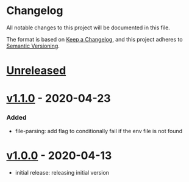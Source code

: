 # Changelog
All notable changes to this project will be documented in this file.

The format is based on [Keep a Changelog](https://keepachangelog.com/en/1.0.0/),
and this project adheres to [Semantic Versioning](https://semver.org/spec/v2.0.0.html).

# [Unreleased](https://github.com/djhouseknecht/unified-env/compare/v1.1.0...HEAD)

# [v1.1.0](https://github.com/djhouseknecht/unified-env/compare/v1.0.0...v1.1.0) - 2020-04-23
### Added
* file-parsing: add flag to conditionally fail if the env file is not found

# [v1.0.0](https://github.com/djhouseknecht/unified-env/releases/tag/v1.0.0) - 2020-04-13
* initial release: releasing initial version
